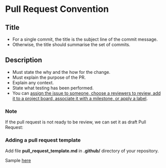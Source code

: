 # Pull Request Convention

## Title
- For a single commit, the title is the subject line of the commit message.
- Otherwise, the title should summarise the set of commits.

## Description
- Must state the why and the how for the change.
- Must explain the purpose of the PR.
- Explain any context.
- State what testing has been performed.
- You can [assign the issue to someone, choose a reviewers to review, add it to a project board, associate it with a milestone, or apply a label](../github_issue/README.md).

### Note
If the pull request is not ready to be review, we can set it as draft Pull Request:

<!-- ![Alt text](image.png) -->

### Adding a pull request template

Add file **pull_request_template.md** in **.github/** directory of your repository.

Sample [here](./template/pull_request_template.md) 
